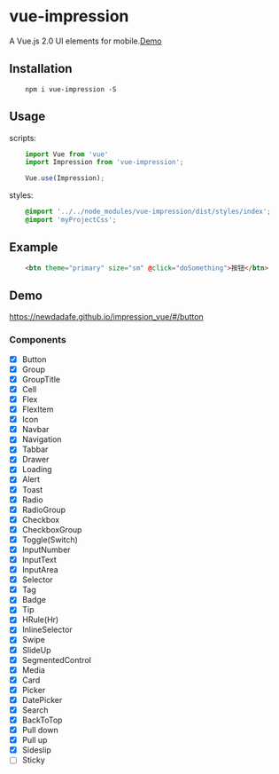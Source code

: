 # vue-impression
A Vue.js 2.0 UI elements for mobile.[Demo](https://newdadafe.github.io/impression_vue/#/button)

## Installation
```shell
    npm i vue-impression -S
```

## Usage
scripts:
```javascript
    import Vue from 'vue'
    import Impression from 'vue-impression';

    Vue.use(Impression);
```

styles:
```scss
    @import '../../node_modules/vue-impression/dist/styles/index';
    @import 'myProjectCss';
```

## Example
```html
    <btn theme="primary" size="sm" @click="doSomething">按钮</btn>
```


## Demo

https://newdadafe.github.io/impression_vue/#/button

### Components

 - [x] Button
 - [x] Group
 - [x] GroupTitle
 - [x] Cell
 - [x] Flex
 - [x] FlexItem
 - [x] Icon
 - [x] Navbar
 - [x] Navigation
 - [x] Tabbar
 - [x] Drawer
 - [x] Loading
 - [x] Alert
 - [x] Toast
 - [x] Radio
 - [x] RadioGroup
 - [x] Checkbox
 - [x] CheckboxGroup
 - [x] Toggle(Switch)
 - [x] InputNumber
 - [x] InputText
 - [x] InputArea
 - [x] Selector
 - [x] Tag
 - [x] Badge
 - [x] Tip
 - [x] HRule(Hr)
 - [x] InlineSelector
 - [x] Swipe
 - [x] SlideUp
 - [x] SegmentedControl
 - [x] Media
 - [x] Card
 - [x] Picker
 - [x] DatePicker
 - [x] Search
 - [x] BackToTop
 - [x] Pull down
 - [x] Pull up
 - [x] Sideslip
 - [ ] Sticky
